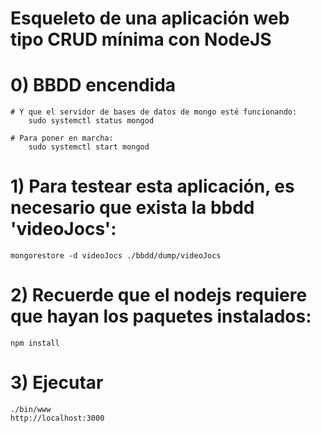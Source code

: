# Esqueleto de una aplicación web tipo CRUD mínima con NodeJS

# 0) BBDD encendida

	# Y que el servidor de bases de datos de mongo esté funcionando:
		sudo systemctl status mongod

	# Para poner en marcha:
		sudo systemctl start mongod


# 1) Para testear esta aplicación, es necesario que exista la bbdd 'videoJocs':
	mongorestore -d videoJocs ./bbdd/dump/videoJocs
	

# 2) Recuerde que el nodejs requiere que hayan los paquetes instalados:
	npm install


# 3) Ejecutar
	./bin/www
	http://localhost:3000

